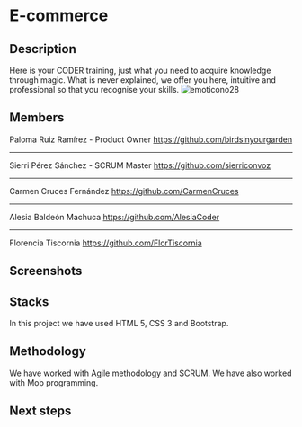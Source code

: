 # E-commerce

## Description

Here is your CODER training, just what you need to acquire knowledge through magic. What is never explained, we offer you here, intuitive and professional so that you recognise your skills. ![emoticono28](https://user-images.githubusercontent.com/108950985/200850501-857c2c8b-d7af-4237-889c-3d60d4800b34.png)


## Members

Paloma Ruiz Ramírez - Product Owner
https://github.com/birdsinyourgarden
***
Sierri Pérez Sánchez - SCRUM Master
https://github.com/sierriconvoz
***
Carmen Cruces Fernández
https://github.com/CarmenCruces
***
Alesia Baldeón Machuca 
https://github.com/AlesiaCoder
***
Florencia Tiscornia 
https://github.com/FlorTiscornia

## Screenshots


## Stacks

In this project we have used HTML 5, CSS 3 and Bootstrap.

## Methodology

We have worked with Agile methodology and SCRUM. We have also worked with Mob programming.

## Next steps


